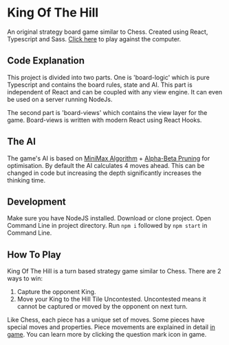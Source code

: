 # King Of The Hill

An original strategy board game similar to Chess. Created using React, Typescript and Sass.
[Click here](https://roozgh.github.io/king-of-the-hill) to play against the computer.

## Code Explanation

This project is divided into two parts. One is 'board-logic' which is pure Typescript and contains the board rules, state and AI. This part is independent of React and can be coupled with any view engine. It can even be used on a server running NodeJs.

The second part is 'board-views' which contains the view layer for the game. Board-views is written with modern React using React Hooks.

## The AI

The game's AI is based on [MiniMax Algorithm] + [Alpha-Beta Pruning] for optimisation. By default the AI calculates 4 moves ahead. This can be changed in code but increasing the depth significantly increases the thinking time.

## Development

Make sure you have NodeJS installed. Download or clone project. Open Command Line in project directory. Run `npm i` followed by `npm start` in Command Line.

## How To Play

King Of The Hill is a turn based strategy game similar to Chess. There are 2 ways to win:

1. Capture the opponent King.
2. Move your King to the Hill Tile Uncontested. Uncontested means it cannot be captured or moved by the opponent on next turn.

Like Chess, each piece has a unique set of moves. Some pieces have special moves and properties. Piece movements are explained in detail [in game](https://roozgh.github.io/king-of-the-hill). You can learn more by clicking the question mark icon in game.

[minimax algorithm]: https://en.wikipedia.org/wiki/Minimax
[alpha-beta pruning]: https://en.wikipedia.org/wiki/Alpha%E2%80%93beta_pruning
